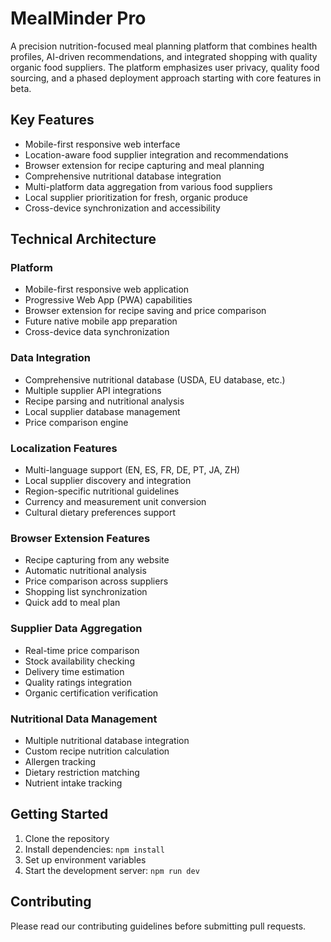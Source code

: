 # MealMinder Pro

A precision nutrition-focused meal planning platform that combines health profiles, AI-driven recommendations, and integrated shopping with quality organic food suppliers. The platform emphasizes user privacy, quality food sourcing, and a phased deployment approach starting with core features in beta.

## Key Features

- Mobile-first responsive web interface
- Location-aware food supplier integration and recommendations
- Browser extension for recipe capturing and meal planning
- Comprehensive nutritional database integration
- Multi-platform data aggregation from various food suppliers
- Local supplier prioritization for fresh, organic produce
- Cross-device synchronization and accessibility

## Technical Architecture

### Platform
- Mobile-first responsive web application
- Progressive Web App (PWA) capabilities
- Browser extension for recipe saving and price comparison
- Future native mobile app preparation
- Cross-device data synchronization

### Data Integration
- Comprehensive nutritional database (USDA, EU database, etc.)
- Multiple supplier API integrations
- Recipe parsing and nutritional analysis
- Local supplier database management
- Price comparison engine

### Localization Features
- Multi-language support (EN, ES, FR, DE, PT, JA, ZH)
- Local supplier discovery and integration
- Region-specific nutritional guidelines
- Currency and measurement unit conversion
- Cultural dietary preferences support

### Browser Extension Features
- Recipe capturing from any website
- Automatic nutritional analysis
- Price comparison across suppliers
- Shopping list synchronization
- Quick add to meal plan

### Supplier Data Aggregation
- Real-time price comparison
- Stock availability checking
- Delivery time estimation
- Quality ratings integration
- Organic certification verification

### Nutritional Data Management
- Multiple nutritional database integration
- Custom recipe nutrition calculation
- Allergen tracking
- Dietary restriction matching
- Nutrient intake tracking

## Getting Started

1. Clone the repository
2. Install dependencies: `npm install`
3. Set up environment variables
4. Start the development server: `npm run dev`

## Contributing

Please read our contributing guidelines before submitting pull requests.

